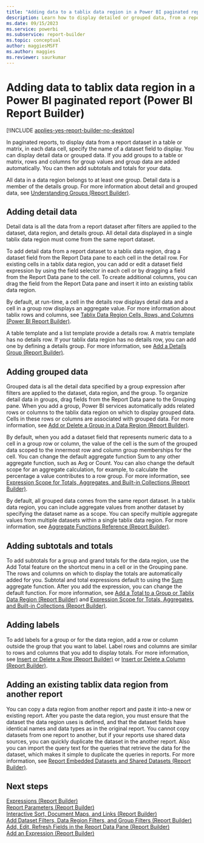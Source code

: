 ```yaml
---
title: "Adding data to a tablix data region in a Power BI paginated report | Microsoft Docs"
description: Learn how to display detailed or grouped data, from a report dataset in a table or matrix, to a tablix data region in a Power BI paginated report. 
ms.date: 09/15/2023
ms.service: powerbi
ms.subservice: report-builder
ms.topic: conceptual
author: maggiesMSFT
ms.author: maggies
ms.reviewer: saurkumar
---
```

# Adding data to tablix data region in a Power BI paginated report (Power BI Report Builder)

[!INCLUDE [applies-yes-report-builder-no-desktop](../../includes/applies-yes-report-builder-no-desktop.md)]

In paginated reports, to display data from a report dataset in a table or matrix, in each data cell, specify the name of a dataset field to display. You can display detail data or grouped data. If you add groups to a table or matrix, rows and columns for group values and group data are added automatically. You can then add subtotals and totals for your data.  
  
 All data in a data region belongs to at least one group. Detail data is a member of the details group. For more information about detail and grouped data, see [Understanding Groups &#40;Report Builder&#41;](../../paginated-reports/report-design/understand-groups-report-builder.md).  
  
  
## Adding detail data  
 Detail data is all the data from a report dataset after filters are applied to the dataset, data region, and details group. All detail data displayed in a single tablix data region must come from the same report dataset.  
  
 To add detail data from a report dataset to a tablix data region, drag a dataset field from the Report Data pane to each cell in the detail row. For existing cells in a tablix data region, you can add or edit a dataset field expression by using the field selector in each cell or by dragging a field from the Report Data pane to the cell. To create additional columns, you can drag the field from the Report Data pane and insert it into an existing tablix data region.  
  
 By default, at run-time, a cell in the details row displays detail data and a cell in a group row displays an aggregate value. For more information about tablix rows and columns, see [Tablix Data Region Cells, Rows, and Columns &#40;Power BI Report Builder&#41;](/sql/reporting-services/report-design/tablix-data-region-cells-rows-and-columns-report-builder-and-ssrs).  
  
 A table template and a list template provide a details row. A matrix template has no details row. If your tablix data region has no details row, you can add one by defining a details group. For more information, see [Add a Details Group &#40;Report Builder&#41;](/sql/reporting-services/report-design/add-a-details-group-report-builder-and-ssrs).  
  
## Adding grouped data  
 Grouped data is all the detail data specified by a group expression after filters are applied to the dataset, data region, and the group. To organize detail data in groups, drag fields from the Report Data pane to the Grouping pane. When you add a group, Power BI services automatically adds related rows or columns to the tablix data region on which to display grouped data. Cells in these rows or columns are associated with grouped data. For more information, see [Add or Delete a Group in a Data Region &#40;Report Builder&#41;](../../paginated-reports/report-design/add-delete-group-data-region-report-builder.md).  
  
 By default, when you add a dataset field that represents numeric data to a cell in a group row or column, the value of the cell is the sum of the grouped data scoped to the innermost row and column group memberships for the cell. You can change the default aggregate function Sum to any other aggregate function, such as Avg or Count. You can also change the default scope for an aggregate calculation, for example, to calculate the percentage a value contributes to a row group. For more information, see [Expression Scope for Totals, Aggregates, and Built-in Collections &#40;Report Builder&#41;](../../paginated-reports/expressions/expression-scope-for-totals-aggregates-and-built-in-collections.md).  
  
 By default, all grouped data comes from the same report dataset. In a tablix data region, you can include aggregate values from another dataset by specifying the dataset name as a scope. You can specify multiple aggregate values from multiple datasets within a single tablix data region. For more information, see [Aggregate Functions Reference &#40;Report Builder&#41;](../../paginated-reports/expressions/report-builder-functions-aggregate-functions-reference.md).  
  
## Adding subtotals and totals  
 To add subtotals for a group and grand totals for the data region, use the Add Total feature on the shortcut menu in a cell or in the Grouping pane. The rows and columns on which to display the totals are automatically added for you. Subtotal and total expressions default to using the [Sum](../../paginated-reports/expressions/report-builder-functions-sum-function.md) aggregate function. After you add the expression, you can change the default function. For more information, see [Add a Total to a Group or Tablix Data Region &#40;Report Builder&#41;](/sql/reporting-services/report-design/add-a-total-to-a-group-or-tablix-data-region-report-builder-and-ssrs) and [Expression Scope for Totals, Aggregates, and Built-in Collections &#40;Report Builder&#41;](../../paginated-reports/expressions/expression-scope-for-totals-aggregates-and-built-in-collections.md).  
  
## Adding labels  
 To add labels for a group or for the data region, add a row or column outside the group that you want to label. Label rows and columns are similar to rows and columns that you add to display totals. For more information, see [Insert or Delete a Row &#40;Report Builder&#41;](/sql/reporting-services/report-design/insert-or-delete-a-row-report-builder-and-ssrs) or [Insert or Delete a Column &#40;Report Builder&#41;](../../paginated-reports/report-design/insert-delete-column-report-builder.md).  
  
## Adding an existing tablix data region from another report  
 You can copy a data region from another report and paste it into-a new or existing report. After you paste the data region, you must ensure that the dataset the data region uses is defined, and that the dataset fields have identical names and data types as in the original report. You cannot copy datasets from one report to another, but if your reports use shared data sources, you can quickly duplicate the dataset in the another report. Also you can import the query text for the queries that retrieve the data for the dataset, which makes it simple to duplicate the queries in reports. For more information, see [Report Embedded Datasets and Shared Datasets &#40;Report Builder&#41;](/sql/reporting-services/report-data/report-embedded-datasets-and-shared-datasets-report-builder-and-ssrs).  
  
## Next steps  
 [Expressions &#40;Report Builder&#41;](../../paginated-reports/expressions/report-builder-expressions.md)   
 [Report Parameters &#40;Report Builder&#41;](../../paginated-reports/parameters/report-builder-parameters.md)   
 [Interactive Sort, Document Maps, and Links &#40;Report Builder&#41;](/sql/reporting-services/report-design/interactive-sort-document-maps-and-links-report-builder-and-ssrs)   
 [Add Dataset Filters, Data Region Filters, and Group Filters &#40;Report Builder&#41;](../../paginated-reports/report-design/add-dataset-filters-data-region-filters-and-group-filters.md)   
 [Add, Edit, Refresh Fields in the Report Data Pane &#40;Report Builder&#41;](/sql/reporting-services/report-data/add-edit-refresh-fields-in-the-report-data-pane-report-builder-and-ssrs)   
 [Add an Expression &#40;Report Builder&#41;](../../paginated-reports/expressions/add-expression-report-builder.md)  
  
  
